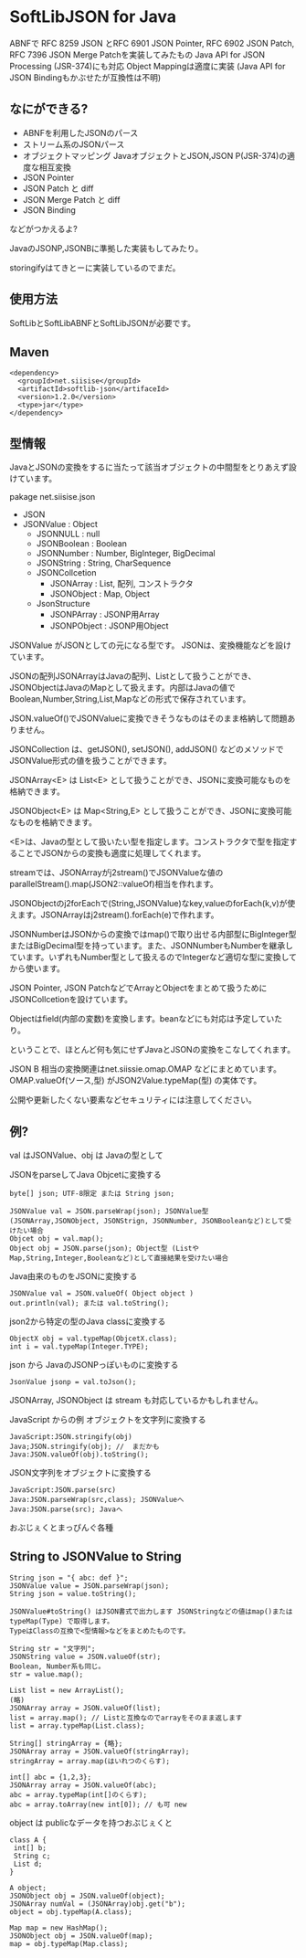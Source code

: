 # SoftLibJSON for Java

ABNFで RFC 8259 JSON とRFC 6901 JSON Pointer, RFC 6902 JSON Patch, RFC 7396 JSON Merge Patchを実装してみたもの
Java API for JSON Processing (JSR-374)にも対応
Object Mappingは適度に実装 (Java API for JSON Bindingもかぶせたが互換性は不明)

## なにができる?

- ABNFを利用したJSONのパース
- ストリーム系のJSONパース
- オブジェクトマッピング JavaオブジェクトとJSON,JSON P(JSR-374)の適度な相互変換
- JSON Pointer
- JSON Patch と diff
- JSON Merge Patch と diff
- JSON Binding

などがつかえるよ?

JavaのJSONP,JSONBに準拠した実装もしてみたり。

storingifyはてきとーに実装しているのでまだ。

## 使用方法

SoftLibとSoftLibABNFとSoftLibJSONが必要です。

## Maven
~~~
<dependency>
  <groupId>net.siisise</groupId>
  <artifactId>softlib-json</artifaceId>
  <version>1.2.0</version>
  <type>jar</type>
</dependency>
~~~
## 型情報

JavaとJSONの変換をするに当たって該当オブジェクトの中間型をとりあえず設けています。

pakage net.siisise.json

- JSON
- JSONValue : Object
    - JSONNULL : null
    - JSONBoolean : Boolean
    - JSONNumber : Number, BigInteger, BigDecimal
    - JSONString : String, CharSequence
    - JSONCollcetion
        - JSONArray : List, 配列, コンストラクタ
        - JSONObject : Map, Object
    - JsonStructure
        - JSONPArray : JSONP用Array
        - JSONPObject : JSONP用Object

JSONValue がJSONとしての元になる型です。
JSONは、変換機能などを設けています。


JSONの配列JSONArrayはJavaの配列、Listとして扱うことができ、JSONObjectはJavaのMapとして扱えます。内部はJavaの値でBoolean,Number,String,List,Mapなどの形式で保存されています。

JSON.valueOf()でJSONValueに変換できそうなものはそのまま格納して問題ありません。

JSONCollection は、getJSON(), setJSON(), addJSON() などのメソッドでJSONValue形式の値を扱うことができます。

JSONArray&lt;E&gt; は List&lt;E&gt; として扱うことができ、JSONに変換可能なものを格納できます。

JSONObject&lt;E&gt; は Map&lt;String,E&gt; として扱うことができ、JSONに変換可能なものを格納できます。

&lt;E&gt;は、Javaの型として扱いたい型を指定します。コンストラクタで型を指定することでJSONからの変換も適度に処理してくれます。

streamでは、JSONArrayがj2stream()でJSONValueな値のparallelStream().map(JSON2::valueOf)相当を作れます。

JSONObjectのj2forEachで(String,JSONValue)なkey,valueのforEach(k,v)が使えます。JSONArrayはj2stream().forEach(e)で作れます。

JSONNumberはJSONからの変換ではmap()で取り出せる内部型にBigInteger型またはBigDecimal型を持っています。また、JSONNumberもNumberを継承しています。いずれもNumber型として扱えるのでIntegerなど適切な型に変換してから使います。

JSON Pointer, JSON PatchなどでArrayとObjectをまとめて扱うためにJSONCollcetionを設けています。

Objectはfield(内部の変数)を変換します。beanなどにも対応は予定していたり。

ということで、ほとんど何も気にせずJavaとJSONの変換をこなしてくれます。

JSON B 相当の変換関連はnet.siissie.omap.OMAP などにまとめています。
OMAP.valueOf(ソース,型) がJSON2Value.typeMap(型) の実体です。

公開や更新したくない要素などセキュリティには注意してください。

## 例?

val はJSONValue、obj は Javaの型として

JSONをparseしてJava Objcetに変換する

    byte[] json; UTF-8限定 または String json;

    JSONValue val = JSON.parseWrap(json); JSONValue型 (JSONArray,JSONObject, JSONStrign, JSONNumber, JSONBooleanなど)として受けたい場合
    Objcet obj = val.map();
    Object obj = JSON.parse(json); Object型 (ListやMap,String,Integer,Booleanなど)として直接結果を受けたい場合

Java由来のものをJSONに変換する

    JSONValue val = JSON.valueOf( Object object )
    out.println(val); または val.toString();

json2から特定の型のJava classに変換する

    ObjectX obj = val.typeMap(ObjcetX.class);
    int i = val.typeMap(Integer.TYPE);

json から JavaのJSONPっぽいものに変換する

    JsonValue jsonp = val.toJson();

JSONArray, JSONObject は stream も対応しているかもしれません。

JavaScript からの例
オブジェクトを文字列に変換する

    JavaScript:JSON.stringify(obj)
    Java;JSON.stringify(obj); //  まだかも
    Java:JSON.valueOf(obj).toString();

JSON文字列をオブジェクトに変換する

    JavaScript:JSON.parse(src)
    Java:JSON.parseWrap(src,class); JSONValueへ
    Java:JSON.parse(src); Javaへ  
    
おぶじぇくとまっぴんぐ各種

## String to JSONValue to String

    String json = "{ abc: def }";
    JSONValue value = JSON.parseWrap(json);
    String json = value.toString();
    
    JSONValue#toString() はJSON書式で出力します JSONStringなどの値はmap()またはtypeMap(Type) で取得します。
    TypeはClassの互換で<型情報>などをまとめたものです。

    String str = "文字列";
    JSONString value = JSON.valueOf(str);
    Boolean, Number系も同じ。
    str = value.map();

    List list = new ArrayList();
    (略)
    JSONArray array = JSON.valueOf(list);
    list = array.map(); // Listと互換なのでarrayをそのまま返します
    list = array.typeMap(List.class);

    String[] stringArray = {略};
    JSONArray array = JSON.valueOf(stringArray);
    stringArray = array.map(はいれつのくらす);

    int[] abc = {1,2,3};
    JSONArray array = JSON.valueOf(abc);
    abc = array.typeMap(int[]のくらす);
    abc = array.toArray(new int[0]); // も可 new

object は publicなデータを持つおぶじぇくと

    class A {
     int[] b;
     String c;
     List d;
    }

    A object;
    JSONObject obj = JSON.valueOf(object);
    JSONArray numVal = (JSONArray)obj.get("b");
    object = obj.typeMap(A.class);

    Map map = new HashMap();
    JSONObject obj = JSON.valueOf(map);
    map = obj.typeMap(Map.class);
